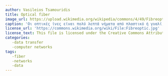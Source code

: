 ```yaml
---
author: Vasileios Tsamouridis
title: Optical fiber
image_url: https://upload.wikimedia.org/wikipedia/commons/4/49/Fibreoptic.jpg
caption: 'Οι οπτικές ίνες είναι πολύ λεπτά νήματα από πλαστικό ή γυαλί, όπου από μέσα τους μεταδίδονται ψηφιακά δεδομένα υπό μορφή φωτός. Συνήθως τις συναντάμε συγκεντρωμένες σε δέσμες, που σχηματίζουν τα λεγόμενα οπτικά καλώδια. Ένα καλώδιο οπτικών ινών[1] περιέχει μέσα του δεκάδες ή και εκατοντάδες πολύ λεπτές τέτοιες οπτικές ίνες με διάμετρο μικρότερη και από μία τρίχα. Με τις ακτίνες λέιζερ ένα σήμα μπορεί να μεταδοθεί δια μέσου οπτικών ινών σε απόσταση μεγαλύτερη από 50 χλμ.'
license_url: 'https://commons.wikimedia.org/wiki/File:Fibreoptic.jpg'
license_text: This file is licensed under the Creative Commons Attribution-Share Alike 3.0 Unported license.
categories:
   -data transfer
   -computer networks
tags:
   -fiber
   -networks
   -data
---
```

